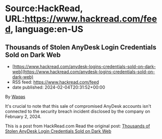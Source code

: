 # Source:HackRead, URL:https://www.hackread.com/feed, language:en-US

## Thousands of Stolen AnyDesk Login Credentials Sold on Dark Web
 - [https://www.hackread.com/anydesk-logins-credentials-sold-on-dark-web](https://www.hackread.com/anydesk-logins-credentials-sold-on-dark-web)
 - RSS feed: https://www.hackread.com/feed
 - date published: 2024-02-04T20:31:52+00:00

<p>By <a href="https://www.hackread.com/author/hackread/" rel="nofollow">Waqas</a></p>
<p>It's crucial to note that this sale of compromised AnyDesk accounts isn't connected to the security breach incident disclosed by the company on February 2, 2024.</p>
<p>This is a post from HackRead.com Read the original post: <a href="https://www.hackread.com/anydesk-logins-credentials-sold-on-dark-web/" rel="nofollow">Thousands of Stolen AnyDesk Login Credentials Sold on Dark Web</a></p>

